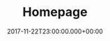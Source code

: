---
layout: blocks
title: Homepage
date: 2017-11-22T23:00:00.000+00:00
page_sections:
- template: hero-banner-w-image
  block: hero-2
  headline: <strong>aiara</strong><br><strong>.ai</strong><br>revolutionizing manufacturing
  content: We are a stealth startup founded in 2019 
  cta:
    enabled: true
    url: "mailto:aparna@aiara.ai"
    button_text: 'Contact us: aparna@aiara.ai'
  image:
    image: "/uploads/imgs/robots.jpg"
    alt_text: Smart Manufacturing
  background_image: "/uploads/imgs/hero-2-bg.png"
  color: '#6c757d'
- template: simple-footer
  block: footer-1
  content: © Copyright 2019 aiara
---